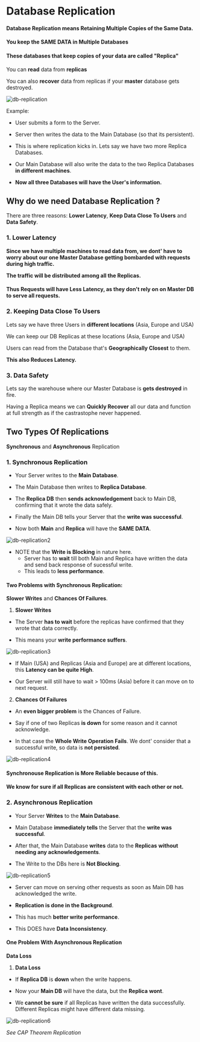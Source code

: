 # Database Replication 

#### Database Replication means Retaining Multiple Copies of the Same Data. 

#### You keep the SAME DATA in Multiple Databases

#### These databases that keep copies of your data are called "Replica"

You can **read** data from **replicas** 

You can also **recover** data from replicas if your **master** database gets destroyed. 


![db-replication](./db_replication.png)


Example: 

- User submits a form to the Server. 

- Server then writes the data to the Main Database (so that its persistent). 

- This is where replication kicks in. Lets say we have two more Replica Databases. 

- Our Main Database will also write the data to the two Replica Databases **in different machines**.

- **Now all three Databases will have the User's information.**


## Why do we need Database Replication ?

There are three reasons: **Lower Latency**, **Keep Data Close To Users** and **Data Safety**. 

### 1. Lower Latency 

**Since we have multiple machines to read data from, we dont' have to worry about our one Master Database getting bombarded with requests during high traffic.**

**The traffic will be distributed among all the Replicas.**

#### Thus Requests will have Less Latency, as they don't rely on on Master DB to serve all requests.


### 2. Keeping Data Close To Users 

Lets say we have three Users in **different locations** (Asia, Europe and USA)

We can keep our DB Replicas at these locations (Asia, Europe and USA)

Users can read from the Database that's **Geographically Closest** to them. 

**This also Reduces Latency.** 

### 3. Data Safety 

Lets say the warehouse where our Master Database is **gets destroyed** in fire.

Having a Replica means we can **Quickly Recover** all our data and function at full strength as if the castrastophe never happened. 


## Two Types Of Replications 

**Synchronous** and **Asynchronous** Replication

### 1. Synchronous Replication

- Your Server writes to the **Main Database**. 

- The Main Database then writes to **Replica Database**.

- The **Replica DB** then **sends acknowledgement** back to Main DB, confirming that it wrote the data safely. 

- Finally the Main DB tells your Server that the **write was successful**.

- Now both **Main** and **Replica** will have the **SAME DATA**.

![db-replication2](./db_replication_sync.png)

- NOTE that the **Write is Blocking** in nature here. 
    - Server has to **wait** till both Main and Replica have written the data and send back response of sucessful write. 
    - This leads to **less performance**.

#### Two Problems with Synchronous Replication:

**Slower Writes** and **Chances Of Failures**. 

1. **Slower Writes**

- The Server **has to wait** before the replicas have confirmed that they wrote that data correctly. 

- This means your **write performance suffers**. 

![db-replication3](./db_replication_slow_writes.png)

- If Main (USA) and Replicas (Asia and Europe) are at different locations, this **Latency can be quite High**. 

- Our Server will still have to wait > 100ms (Asia) before it can move on to next request. 

2. **Chances Of Failures**

- An **even bigger problem** is the Chances of Failure. 

- Say if one of two Replicas **is down** for some reason and it cannot acknowledge.

- In that case the **Whole Write Operation Fails**. We dont' consider that a successful write, so data is **not persisted**.

![db-replication4](./db_replication_fail_chances.png)


#### Synchronouse Replication is More Reliable because of this. 

#### We know for sure if all Replicas are consistent with each other or not. 


### 2. Asynchronous Replication 

- Your Server **Writes** to the **Main Database**. 

- Main Database **immediately tells** the Server that the **write was successful**. 

- After that, the Main Database **writes** data to the **Replicas** **without needing any acknowledgements**.

- The Write to the DBs here is **Not Blocking**.

![db-replication5](./db_replication_async.png)

- Server can move on serving other requests as soon as Main DB has acknowledged the write. 

- **Replication is done in the Background**.

- This has much **better write performance**.

- This DOES have **Data Inconsistency**. 

#### One Problem With Asynchronous Replication 

**Data Loss**

1. **Data Loss** 

- If **Replica DB** is **down** when the write happens.

- Now your **Main DB** will have the data, but the **Replica** **wont**.

- We **cannot be sure** if all Replicas have written the data successfully. Different Replicas might have different data missing. 

![db-replication6](./db_replication_data_loss.png)


_See CAP Theorem Replication_